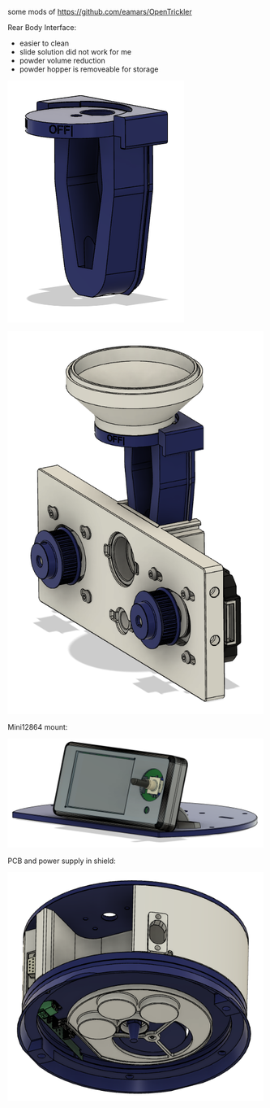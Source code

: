some mods of https://github.com/eamars/OpenTrickler

Rear Body Interface:
- easier to clean
- slide solution did not work for me
- powder volume reduction
- powder hopper is removeable for storage

![screenshot](pics/rear_body_interface_mod01.png)

![screenshot](pics/rear_body_interface_mod02.png)

Mini12864 mount:

![screenshot](pics/mini12864_mount.png)

PCB and power supply in shield:

![screenshot](pics/A&D_FX_Shield_all_in.png)
